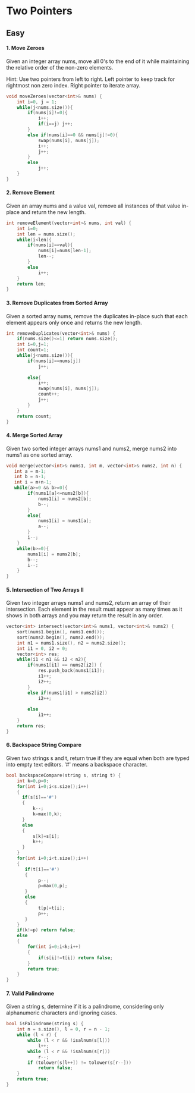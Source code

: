 # Two Pointers 

## Easy

#### 1. Move Zeroes
Given an integer array nums, move all 0's to the end of it while maintaining the relative order of the non-zero elements.

Hint: Use two pointers from left to right. Left pointer to keep track for rightmost non zero index. Right pointer to iterate array.

```cpp
void moveZeroes(vector<int>& nums) {
    int i=0, j = 1;
    while(j<nums.size()){
        if(nums[i]!=0){
            i++;
            if(i==j) j++;
        }
        else if(nums[i]==0 && nums[j]!=0){
            swap(nums[i], nums[j]);
            i++;
            j++;
        }
        else
            j++;
    } 
}
```

#### 2. Remove Element
Given an array nums and a value val, remove all instances of that value in-place and return the new length.

```cpp
int removeElement(vector<int>& nums, int val) {
    int i=0;
    int len = nums.size();
    while(i<len){
        if(nums[i]==val){
            nums[i]=nums[len-1];
            len--;
        }
        else
            i++;
    }
    return len;
}
```

#### 3. Remove Duplicates from Sorted Array
Given a sorted array nums, remove the duplicates in-place such that each element appears only once and returns the new length.

```cpp
int removeDuplicates(vector<int>& nums) {
    if(nums.size()<=1) return nums.size();
    int i=0,j=1;
    int count=1;
    while(j<nums.size()){
        if(nums[i]==nums[j])
            j++;
        
        else{
            i++;
            swap(nums[i], nums[j]);
            count++;
            j++;
        }
    }
    return count;
}
```

#### 4. Merge Sorted Array
Given two sorted integer arrays nums1 and nums2, merge nums2 into nums1 as one sorted array.

```cpp
void merge(vector<int>& nums1, int m, vector<int>& nums2, int n) {
   int a = m-1;
   int b = n-1;
   int i = m+n-1;
   while(a>=0 && b>=0){
        if(nums1[a]<=nums2[b]){
            nums1[i] = nums2[b];
            b--;
        }
        else{
            nums1[i] = nums1[a];
            a--;
        }
        i--;
    }
    while(b>=0){
        nums1[i] = nums2[b];
        b--;
        i--;
    }
}
```

#### 5. Intersection of Two Arrays II
Given two integer arrays nums1 and nums2, return an array of their intersection. Each element in the result must appear as many times as it shows in both arrays and you may return the result in any order.

```cpp
vector<int> intersect(vector<int>& nums1, vector<int>& nums2) {
    sort(nums1.begin(), nums1.end());
    sort(nums2.begin(), nums2.end());
    int n1 = nums1.size(), n2 = nums2.size();
    int i1 = 0, i2 = 0;
    vector<int> res;
    while(i1 < n1 && i2 < n2){
        if(nums1[i1] == nums2[i2]) {
            res.push_back(nums1[i1]);
            i1++;
            i2++;
        }
        else if(nums1[i1] > nums2[i2])
            i2++;
        
        else
            i1++;
    }
    return res;
}
```

#### 6. Backspace String Compare
Given two strings s and t, return true if they are equal when both are typed into empty text editors. '#' means a backspace character.

```cpp
bool backspaceCompare(string s, string t) {
    int k=0,p=0;
    for(int i=0;i<s.size();i++)
    {
      if(s[i]=='#')
      {
          k--;
          k=max(0,k);
      }
      else
      {
          s[k]=s[i];
          k++;
      }
    }
    for(int i=0;i<t.size();i++)
    {
       if(t[i]=='#')
       {
            p--;
            p=max(0,p);
       }
       else
       {
            t[p]=t[i];
            p++;
       }
    }
    if(k!=p) return false;
    else
    {
        for(int i=0;i<k;i++)
        {
            if(s[i]!=t[i]) return false;
        }
        return true;
    }
}
```

#### 7. Valid Palindrome
Given a string s, determine if it is a palindrome, considering only alphanumeric characters and ignoring cases.

```cpp
bool isPalindrome(string s) {
    int n = s.size(), l = 0, r = n - 1;
    while (l < r) {
        while (l < r && !isalnum(s[l])) 
            l++;
        while (l < r && !isalnum(s[r])) 
            r--;
        if (tolower(s[l++]) != tolower(s[r--])) 
            return false;
    }
    return true;
}
```
